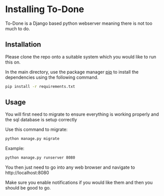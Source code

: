 # Installing To-Done

To-Done is a Django based python webserver meaning there is not too much to do.

## Installation

Please clone the repo onto a suitable system which you would like to run this on.

In the main directory, use the package manager [pip](https://pip.pypa.io/en/stable/) to install the  dependencies using the following command.

```bash
pip install -r requirements.txt
```

## Usage

You will first need to migrate to ensure everything is working properly and the sql database is setup correctly

Use this command to migrate:

```bash
python manage.py migrate
```

Example:

```bash
python manage.py runserver 8080
```

You then just need to go into any web browser and navigate to http://localhost:8080 

Make sure you enable notifications if you would like them and then you should be good to go.
